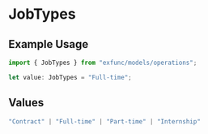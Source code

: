# JobTypes

## Example Usage

```typescript
import { JobTypes } from "exfunc/models/operations";

let value: JobTypes = "Full-time";
```

## Values

```typescript
"Contract" | "Full-time" | "Part-time" | "Internship"
```